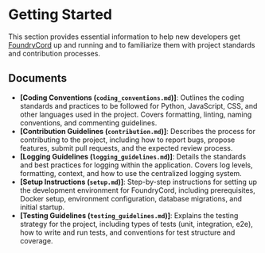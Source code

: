 # Getting Started

This section provides essential information to help new developers get [FoundryCord](../../../1_introduction/glossary.md#foundrycord) up and running and to familiarize them with project standards and contribution processes.

## Documents

*   **[Coding Conventions (`coding_conventions.md`)]**: Outlines the coding standards and practices to be followed for Python, JavaScript, CSS, and other languages used in the project. Covers formatting, linting, naming conventions, and commenting guidelines.
*   **[Contribution Guidelines (`contribution.md`)]**: Describes the process for contributing to the project, including how to report bugs, propose features, submit pull requests, and the expected review process.
*   **[Logging Guidelines (`logging_guidelines.md`)]**: Details the standards and best practices for logging within the application. Covers log levels, formatting, context, and how to use the centralized logging system.
*   **[Setup Instructions (`setup.md`)]**: Step-by-step instructions for setting up the development environment for FoundryCord, including prerequisites, Docker setup, environment configuration, database migrations, and initial startup.
*   **[Testing Guidelines (`testing_guidelines.md`)]**: Explains the testing strategy for the project, including types of tests (unit, integration, e2e), how to write and run tests, and conventions for test structure and coverage.